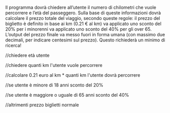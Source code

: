 Il programma dovrà chiedere all’utente il numero di chilometri che vuole percorrere e l’età del passeggero.
Sulla base di queste informazioni dovrà calcolare il prezzo totale del viaggio, secondo queste regole:
il prezzo del biglietto è definito in base ai km (0.21 € al km)
va applicato uno sconto del 20% per i minorenni
va applicato uno sconto del 40% per gli over 65.
L’output del prezzo finale va messo fuori in forma umana (con massimo due decimali, per indicare centesimi sul prezzo).
Questo richiederà un minimo di ricerca!




//chiedere età utente

//chiedere quanti km l'utente vuole percorrere

//calcolare 0.21 euro al km  * quanti km l'utente dovrà percorrere

//se utente è minore di 18 anni sconto del 20%

//se utente è maggiore o uguale di 65 anni sconto del 40%

//altrimenti prezzo biglietti normale



